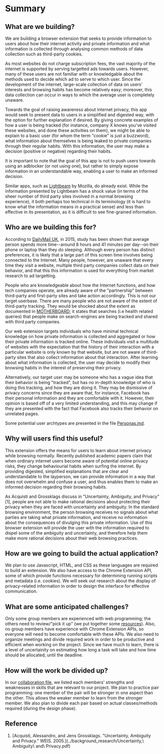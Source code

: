 # Summary

## What are we building?

We are building a browser extension that seeks to provide information to users 
about how their internet activity and private information and what information is collected through
analysing common methods of data collection such as third-party cookies.

As most websites do not charge subscription fees, the vast majority of the 
internet is supported by serving targetted ads towards users. However, many
of these users are not familiar with or knowledgable about the methods used to 
decide which ad to serve to which user. Since the development of the internet,
large-scale collection of data on users' interests and browsing habits has 
become relatively easy; moreover, this data collection can occur in ways to 
which the average user is completely unaware.

Towards the goal of raising awareness about internet privacy, this app would 
seek to present data to users in a simplified and digested way, with the option
for further explanation if desired. By giving concrete examples of how a user
is being tracked (for instance, company X knows you've visited these websites,
and done these activities on them), we might be able to explain to a basic user 
(for whom the term "cookie" is just a buzzword), what information about themselves
is being leaked to private companies through their regular habits. With this 
information, the user may make a decision (positive or negative) regarding their
habits.

It is important to note that the goal of this app is not to push users towards
using an adblocker (or not using one), but rather to simply expose information
in an understandable way, enabling a user to make an informed decision.

Similar apps, such as [Lightbeam](https://www.mozilla.org/en-US/lightbeam/) by 
Mozilla, do already exist. While the information presented by Lightbeam has a
shock value (in terms of the sheer number of third party sites involved in a 
normal browsing experience), it both perhaps too technical in its terminology 
(it is hard to know what the information means in a practical sense) and less 
than effective in its presentation, as it is difficult to see fine-grained
information.


## Who are we building this for?

According to [DailyMail UK](http://www.dailymail.co.uk/health/article-2989952/How-technology-taking-lives-spend-time-phones-laptops-SLEEPING.html), in 2015, study has been shown that average person spends more
time--around 8 hours and 41 minutes per day--on their phone or laptop than they 
do sleeping. Although every person has distinct preferences, it is likely that a 
large part of this screen time involves being connected to the Internet. Many 
people, however, are unaware that every time they visit a website, multiple third party
companies collect data on their behavior, and that this this information is used
for everything from market research to ad targetting.

People who are knowledgeable about how the Internet functions,
and how tech companies operate, are already aware of the "partnership" between third-party and first-party sites and take action accordingly. This is not our target userbase. There are many people who are not aware of the extent of third-party tracking. They would be shocked about the extent as documented in [MOTHERBOARD](http://motherboard.vice.com/read/looking-up-symptoms-online-these-companies-are-collecting-your-data); it states that searches (i.e health related queries) that people make on search-engines are being tracked and shared with third party companies.

Our web extension targets individuals who have minimal technical knowledge on how private information is collected and aggregated or how their private information is tracked online. These individuals visit a multitude of websites with the expectation that the history of their interaction with a particular website is only known by that website, but are not aware of third-party sites that also collect information about that interaction. After learning about what information is collected, the user may decide to modify their browsing habits in the interest of preserving their privacy.

Alternatively, our target user may be someone who has a vague idea that their behavior is being "tracked", but has no in-depth knowledge of who is doing this tracking, and how they are doing it. They may be dismissive of privacy concerns since they are aware that, for instance, Facebook has their personal information and they are comfortable with it. However, their opinion is based off of a very limited understanding, and this may change if they are presented with the fact that Facebook also tracks their behavior on unrelated pages.

Some potential user archtypes are presented in the file [Personas.md](./Personas.md). 

## Why will users find this useful?

This extension offers the means for users to learn about internet privacy while browsing normally.
Recently published academic papers claim that when ordinary internet users become aware of potential online
privacy risks, they change behaviourial habits when surfing the internet. By providing digested, simplified 
explanations that are clear and understandable to the layperson, we can provide information in a way that does
not overwhelm and confuse a user, and thus enables them to make an informed decision regarding their browsing habits.

As Acquisti and Grossklags discuss in "Uncertainty, Ambiguity, and Privacy"[1], people are not able to make rational decisions about protecting their privacy when they are faced with uncertainty and ambiguity. In the standard browsing environment, the person browsing receives no signals about what parties are taking what private information, and receive no information about the consequences of divulging this private information. Use of this browser extension will provide the user with the information required to dispel some of the ambiguity and uncertainty, and therefore help them make more rational decisions about their web browsing practices.


## How are we going to build the actual application?
We plan to use Javascript, HTML, and CSS as these languages are required to build an extension. We also have access to the
Chrome Extension API, some of which provide functions necessary for determining running scripts and 
metadata (i.e. cookies).
We will seek out research about the display of privacy-related information in order to design the interface for effective communication.

## What are some anticipated challenges?
Only some group members are experienced with web programming; the others need to review/"pick it up" (we put together some [resources](../../resources/programmingResources.md)). Also, no group members
have experience with Chrome Extension APIs, so everyone will need to become comfortable with these APIs.
We also need to organize meetings and divide required work in order to be productive and efficient when working on the project.
Since we have much to learn, there is a level of uncertainity on estimating how long a task will take and how
time should be allocated, until the deadline.

## How will the work be divided up?
In our [collaboration file](./Collaboration.md), we listed each members' strengths and weaknesses in skills that are relevant 
to our project. We plan to practice pair programming: one member of the pair will be stronger in one aspect than the other. This allows
the weaker member to learn from the stronger member.
We also plan to divide each pair based on actual classes/methods required (during the design phase).

## Reference
1. [Acquisti, Alessandro, and Jens Grossklags. "Uncertainty, Ambiguity and Privacy." WEIS. 2005.](../background_research/Uncertainty\,\ Ambiguity\ and\ Privacy.pdf)
